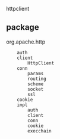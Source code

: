 httpclient
## package
org.apache.http
```
    auth
    client
        HttpClient
    conn
        params
        routing
        scheme
        socket
        ssl
    cookie
    impl
        auth
        client
        conn
        cookie
        execchain
```